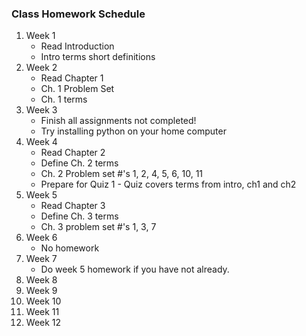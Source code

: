 ### Class Homework Schedule

1. Week 1
    - Read Introduction
    - Intro terms short definitions
1. Week 2
    - Read Chapter 1
    - Ch. 1 Problem Set
    - Ch. 1 terms
1. Week 3
    - Finish all assignments not completed!
    - Try installing python on your home computer
1. Week 4
    - Read Chapter 2
    - Define Ch. 2 terms
    - Ch. 2 Problem set #'s 1, 2, 4, 5, 6, 10, 11
    - Prepare for Quiz 1 - Quiz covers terms from intro, ch1 and ch2
1. Week 5
    - Read Chapter 3
    - Define Ch. 3 terms
    - Ch. 3 problem set #'s 1, 3, 7
1. Week 6
    - No homework
1. Week 7
    - Do week 5 homework if you have not already.
1. Week 8
1. Week 9
1. Week 10
1. Week 11
1. Week 12
